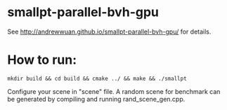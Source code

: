 # smallpt-parallel-bvh-gpu

See http://andrewwuan.github.io/smallpt-parallel-bvh-gpu/ for details.

# How to run:

`mkdir build && cd build && cmake ../ && make && ./smallpt`

Configure your scene in "scene" file. A random scene for benchmark can be generated by compiling and running rand_scene_gen.cpp.
